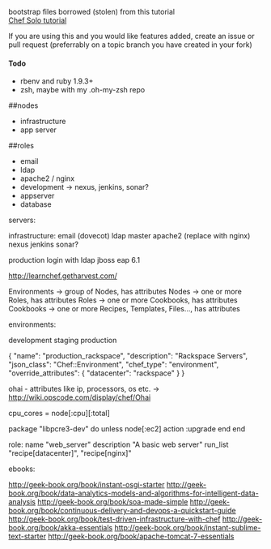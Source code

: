 bootstrap files borrowed (stolen) from this tutorial  
[Chef Solo tutorial](http://opinionatedprogrammer.com/2011/06/chef-solo-tutorial-managing-a-single-server-with-chef/#comment-910)

If you are using this and you would like features added, create an issue or pull request (preferrably on a topic branch you have created in your fork)

#### Todo

* rbenv and ruby 1.9.3+
* zsh, maybe with my .oh-my-zsh repo

##nodes
* infrastructure
* app server


##roles
* email
* ldap
* apache2 / nginx
* development -> nexus, jenkins, sonar?
* appserver
* database

servers:

infrastructure:
    email (dovecot)
    ldap master
    apache2 (replace with nginx)
    nexus
    jenkins
    sonar?

production
    login with ldap
    jboss eap 6.1



http://learnchef.getharvest.com/


Environments -> group of Nodes, has attributes
Nodes -> one or more Roles, has attributes
Roles -> one or more Cookbooks, has attributes
Cookbooks -> one or more Recipes, Templates, Files..., has attributes



environments:

development
staging
production

{
 "name": "production_rackspace",
 "description": "Rackspace Servers",
 "json_class": "Chef::Environment",
 "chef_type": "environment",
 "override_attributes": {
   "datacenter": "rackspace"
 }
}


ohai - attributes like ip, processors, os etc. -> http://wiki.opscode.com/display/chef/Ohai

cpu_cores = node[:cpu][:total]

package "libpcre3-dev" do
  unless node[:ec2]
    action :upgrade
  end
end



role:
name "web_server"
description "A basic web server"
run_list "recipe[datacenter]", "recipe[nginx]"



ebooks:

http://geek-book.org/book/instant-osgi-starter
http://geek-book.org/book/data-analytics-models-and-algorithms-for-intelligent-data-analysis
http://geek-book.org/book/soa-made-simple
http://geek-book.org/book/continuous-delivery-and-devops-a-quickstart-guide
http://geek-book.org/book/test-driven-infrastructure-with-chef
http://geek-book.org/book/akka-essentials
http://geek-book.org/book/instant-sublime-text-starter
http://geek-book.org/book/apache-tomcat-7-essentials

